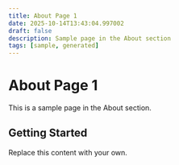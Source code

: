 ```yaml
---
title: About Page 1
date: 2025-10-14T13:43:04.997002
draft: false
description: Sample page in the About section
tags: [sample, generated]
---
```


# About Page 1

This is a sample page in the About section.

## Getting Started

Replace this content with your own.

<!-- TODO: Replace this sample content -->
